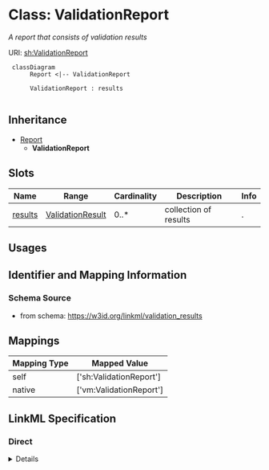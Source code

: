 # Class: ValidationReport
_A report that consists of validation results_





URI: [sh:ValidationReport](http://www.w3.org/ns/shacl#ValidationReport)




```{mermaid}
 classDiagram
      Report <|-- ValidationReport
      
      ValidationReport : results
      

```





## Inheritance
* [Report](Report.md)
    * **ValidationReport**



## Slots

| Name | Range | Cardinality | Description  | Info |
| ---  | --- | --- | --- | --- |
| [results](results.md) | [ValidationResult](ValidationResult.md) | 0..* | collection of results  | . |


## Usages



## Identifier and Mapping Information







### Schema Source


* from schema: https://w3id.org/linkml/validation_results







## Mappings

| Mapping Type | Mapped Value |
| ---  | ---  |
| self | ['sh:ValidationReport'] |
| native | ['vm:ValidationReport'] |


## LinkML Specification

<!-- TODO: investigate https://stackoverflow.com/questions/37606292/how-to-create-tabbed-code-blocks-in-mkdocs-or-sphinx -->

### Direct

<details>
```yaml
name: ValidationReport
description: A report that consists of validation results
todos:
- add prov object
from_schema: https://w3id.org/linkml/validation_results
is_a: Report
slot_usage:
  results:
    name: results
    range: ValidationResult
class_uri: sh:ValidationReport

```
</details>

### Induced

<details>
```yaml
name: ValidationReport
description: A report that consists of validation results
todos:
- add prov object
from_schema: https://w3id.org/linkml/validation_results
is_a: Report
slot_usage:
  results:
    name: results
    range: ValidationResult
attributes:
  results:
    name: results
    description: collection of results
    from_schema: https://w3id.org/linkml/validation_results
    slot_uri: sh:result
    multivalued: true
    alias: results
    owner: ValidationReport
    range: ValidationResult
    inlined: true
    inlined_as_list: true
class_uri: sh:ValidationReport

```
</details>